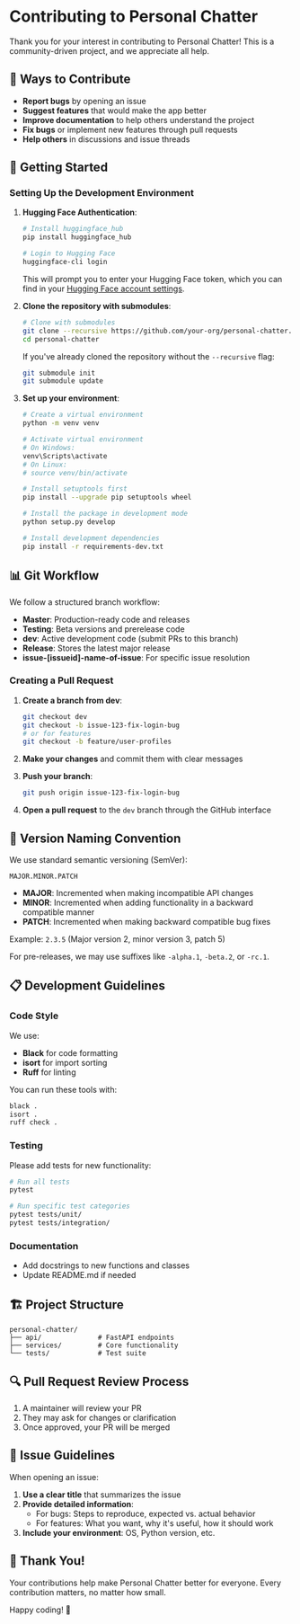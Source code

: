 # Contributing to Personal Chatter

Thank you for your interest in contributing to Personal Chatter! This is a community-driven project, and we appreciate all help.

## 🤝 Ways to Contribute

- **Report bugs** by opening an issue
- **Suggest features** that would make the app better
- **Improve documentation** to help others understand the project
- **Fix bugs** or implement new features through pull requests
- **Help others** in discussions and issue threads

## 🚀 Getting Started

### Setting Up the Development Environment

1. **Hugging Face Authentication**:
   ```bash
   # Install huggingface_hub
   pip install huggingface_hub
   
   # Login to Hugging Face
   huggingface-cli login
   ```
   This will prompt you to enter your Hugging Face token, which you can find in your [Hugging Face account settings](https://huggingface.co/settings/tokens).

2. **Clone the repository with submodules**:
   ```bash
   # Clone with submodules
   git clone --recursive https://github.com/your-org/personal-chatter.git
   cd personal-chatter
   ```
   
   If you've already cloned the repository without the `--recursive` flag:
   ```bash
   git submodule init
   git submodule update
   ```

3. **Set up your environment**:
    ```bash
    # Create a virtual environment
    python -m venv venv
    
    # Activate virtual environment
    # On Windows:
    venv\Scripts\activate
    # On Linux:
    # source venv/bin/activate

    # Install setuptools first
    pip install --upgrade pip setuptools wheel

    # Install the package in development mode
    python setup.py develop

    # Install development dependencies
    pip install -r requirements-dev.txt
    ```

## 📊 Git Workflow

We follow a structured branch workflow:

- **Master**: Production-ready code and releases
- **Testing**: Beta versions and prerelease code
- **dev**: Active development code (submit PRs to this branch)
- **Release**: Stores the latest major release
- **issue-[issueid]-name-of-issue**: For specific issue resolution

### Creating a Pull Request

1. **Create a branch from dev**:
    ```bash
    git checkout dev
    git checkout -b issue-123-fix-login-bug
    # or for features
    git checkout -b feature/user-profiles
    ```

2. **Make your changes** and commit them with clear messages

3. **Push your branch**:
    ```bash
    git push origin issue-123-fix-login-bug
    ```

4. **Open a pull request** to the `dev` branch through the GitHub interface

## 🔢 Version Naming Convention

We use standard semantic versioning (SemVer):

```
MAJOR.MINOR.PATCH
```

- **MAJOR**: Incremented when making incompatible API changes
- **MINOR**: Incremented when adding functionality in a backward compatible manner
- **PATCH**: Incremented when making backward compatible bug fixes

Example: `2.3.5` (Major version 2, minor version 3, patch 5)

For pre-releases, we may use suffixes like `-alpha.1`, `-beta.2`, or `-rc.1`.

## 📋 Development Guidelines

### Code Style

We use:
- **Black** for code formatting
- **isort** for import sorting
- **Ruff** for linting

You can run these tools with:
```bash
black .
isort .
ruff check .
```

### Testing

Please add tests for new functionality:
```bash
# Run all tests
pytest

# Run specific test categories
pytest tests/unit/
pytest tests/integration/
```

### Documentation

- Add docstrings to new functions and classes
- Update README.md if needed

## 🏗 Project Structure

```
personal-chatter/
├── api/              # FastAPI endpoints
├── services/         # Core functionality
└── tests/            # Test suite
```

## 🔍 Pull Request Review Process

1. A maintainer will review your PR
2. They may ask for changes or clarification
3. Once approved, your PR will be merged

## 📝 Issue Guidelines

When opening an issue:

1. **Use a clear title** that summarizes the issue
2. **Provide detailed information**:
   - For bugs: Steps to reproduce, expected vs. actual behavior
   - For features: What you want, why it's useful, how it should work
3. **Include your environment**: OS, Python version, etc.

## 🙏 Thank You!

Your contributions help make Personal Chatter better for everyone. Every contribution matters, no matter how small.

Happy coding! 🚀
